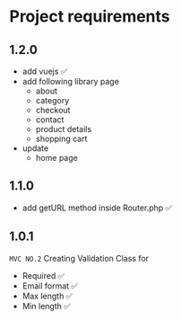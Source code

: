 # Project requirements

## 1.2.0

- add vuejs ✅
- add following library page
  - about
  - category
  - checkout
  - contact
  - product details
  - shopping cart
- update
  - home page

## 1.1.0

- add getURL method inside Router.php ✅

## 1.0.1

`MVC NO.2`
Creating Validation Class for

- Required ✅
- Email format ✅
- Max length ✅
- Min length ✅
